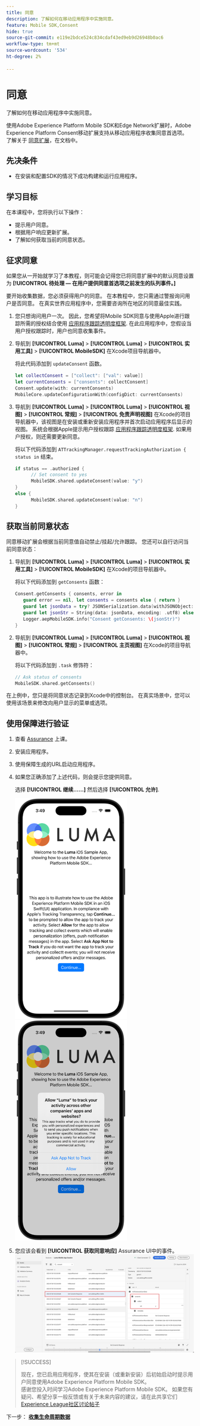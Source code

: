 ```yaml
---
title: 同意
description: 了解如何在移动应用程序中实施同意。
feature: Mobile SDK,Consent
hide: true
source-git-commit: e119e2bdce524c834cdaf43ed9eb9d26948b0ac6
workflow-type: tm+mt
source-wordcount: '534'
ht-degree: 2%

---
```


# 同意

了解如何在移动应用程序中实施同意。

使用Adobe Experience Platform Mobile SDK和Edge Network扩展时，Adobe Experience Platform Consent移动扩展支持从移动应用程序收集同意首选项。 了解关于 [同意扩展](https://developer.adobe.com/client-sdks/documentation/consent-for-edge-network/)，在文档中。

## 先决条件

* 在安装和配置SDK的情况下成功构建和运行应用程序。

## 学习目标

在本课程中，您将执行以下操作：

* 提示用户同意。
* 根据用户响应更新扩展。
* 了解如何获取当前的同意状态。

## 征求同意

如果您从一开始就学习了本教程，则可能会记得您已将同意扩展中的默认同意设置为 **[!UICONTROL 待处理 — 在用户提供同意首选项之前发生的队列事件。]**

要开始收集数据，您必须获得用户的同意。 在本教程中，您只需通过警报询问用户是否同意。 在真实世界应用程序中，您需要咨询所在地区的同意最佳实践。

1. 您只想询问用户一次。 因此，您希望将Mobile SDK同意与使用Apple进行跟踪所需的授权结合使用 [应用程序跟踪透明度框架](https://developer.apple.com/documentation/apptrackingtransparency). 在此应用程序中，您假设当用户授权跟踪时，用户也同意收集事件。

1. 导航到 **[!UICONTROL Luma]** > **[!UICONTROL Luma]** > **[!UICONTROL 实用工具]** > **[!UICONTROL MobileSDK]** 在Xcode项目导航器中。

   将此代码添加到 `updateConsent` 函数。

   ```swift
   let collectConsent = ["collect": ["val": value]]
   let currentConsents = ["consents": collectConsent]
   Consent.update(with: currentConsents)
   MobileCore.updateConfigurationWith(configDict: currentConsents)
   ```

1. 导航到 **[!UICONTROL Luma]** > **[!UICONTROL Luma]** > **[!UICONTROL 视图]** > **[!UICONTROL 常规]** > **[!UICONTROL 免责声明视图]** 在Xcode的项目导航器中，该视图是在安装或重新安装应用程序并首次启动应用程序后显示的视图。 系统会根据Apple提示用户授权跟踪 [应用程序跟踪透明度框架](https://developer.apple.com/documentation/apptrackingtransparency). 如果用户授权，则还需要更新同意。

   将以下代码添加到 `ATTrackingManager.requestTrackingAuthorization { status in` 结束。

   ```swift
   if status == .authorized {
         // Set consent to yes
         MobileSDK.shared.updateConsent(value: "y")
   }
   else {
         MobileSDK.shared.updateConsent(value: "n")
   }
   ```

## 获取当前同意状态

同意移动扩展会根据当前同意值自动禁止/挂起/允许跟踪。 您还可以自行访问当前同意状态：

1. 导航到 **[!UICONTROL Luma]** > **[!UICONTROL Luma]** > **[!UICONTROL 实用工具]** > **[!UICONTROL MobileSDK]** 在Xcode的项目导航器中。

   将以下代码添加到 `getConsents` 函数：

   ```swift
   Consent.getConsents { consents, error in
      guard error == nil, let consents = consents else { return }
      guard let jsonData = try? JSONSerialization.data(withJSONObject: consents, options: .prettyPrinted) else { return }
      guard let jsonStr = String(data: jsonData, encoding: .utf8) else { return }
      Logger.aepMobileSDK.info("Consent getConsents: \(jsonStr)")
   }
   ```

2. 导航到 **[!UICONTROL Luma]** > **[!UICONTROL Luma]** > **[!UICONTROL 视图]** > **[!UICONTROL 常规]** > **[!UICONTROL 主页视图]** 在Xcode的项目导航器中。

   将以下代码添加到 `.task` 修饰符：

   ```swift
   // Ask status of consents
   MobileSDK.shared.getConsents()   
   ```

在上例中，您只是将同意状态记录到Xcode中的控制台。 在真实场景中，您可以使用该场景来修改向用户显示的菜单或选项。

## 使用保障进行验证

1. 查看 [Assurance](assurance.md) 上课。
1. 安装应用程序。
1. 使用保障生成的URL启动应用程序。
1. 如果您正确添加了上述代码，则会提示您提供同意。

   选择 **[!UICONTROL 继续……]** 然后选择 **[!UICONTROL 允许]**.

   <img src="./assets/consent-update-1.png" width="300" /> 
   <img src="./assets/consent-update-2.png" width="300" />

1. 您应该会看到 **[!UICONTROL 获取同意响应]** Assurance UI中的事件。
   ![验证同意](assets/consent-update.png)



>[!SUCCESS]
>
>现在，您已启用应用程序，使其在安装（或重新安装）后初始启动时提示用户同意使用Adobe Experience Platform Mobile SDK。<br/>感谢您投入时间学习Adobe Experience Platform Mobile SDK。 如果您有疑问、希望分享一般反馈或有关于未来内容的建议，请在此共享它们 [Experience League社区讨论帖子](https://experienceleaguecommunities.adobe.com/t5/adobe-experience-platform-launch/tutorial-discussion-implement-adobe-experience-cloud-in-mobile/td-p/443796)

下一步： **[收集生命周期数据](lifecycle-data.md)**
